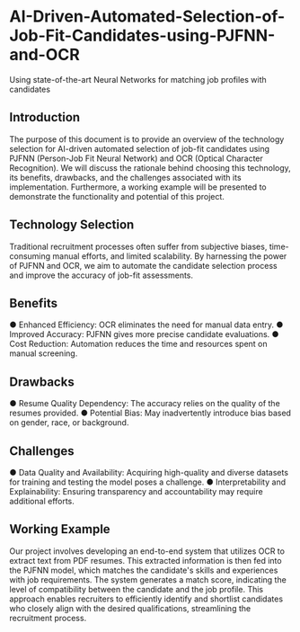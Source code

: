 # AI-Driven-Automated-Selection-of-Job-Fit-Candidates-using-PJFNN-and-OCR
Using state-of-the-art Neural Networks for matching job profiles with candidates

## Introduction
The purpose of this document is to provide an overview of the technology selection for AI-driven automated selection of job-fit candidates using PJFNN (Person-Job Fit Neural Network) and OCR (Optical Character Recognition). We will discuss the rationale behind choosing this technology, its benefits, drawbacks, and the challenges associated with its implementation. Furthermore, a working example will be presented to demonstrate the functionality and potential of this project.

## Technology Selection
Traditional recruitment processes often suffer from subjective biases, time-consuming manual efforts, and limited scalability. By harnessing the power of PJFNN and OCR, we aim to automate the candidate selection process and improve the accuracy of job-fit assessments.

## Benefits
●	Enhanced Efficiency: OCR eliminates the need for manual data entry.
●	Improved Accuracy: PJFNN gives more precise candidate evaluations.
●	Cost Reduction: Automation reduces the time and resources spent on manual screening.

## Drawbacks
●	Resume Quality Dependency: The accuracy relies on the quality of the resumes provided.
●	Potential Bias: May inadvertently introduce bias based on gender, race, or background.

## Challenges
●	Data Quality and Availability: Acquiring high-quality and diverse datasets for training and testing the model poses a challenge.
●	Interpretability and Explainability: Ensuring transparency and accountability may require additional efforts.

## Working Example
Our project involves developing an end-to-end system that utilizes OCR to extract text from PDF resumes. This extracted information is then fed into the PJFNN model, which matches the candidate's skills and experiences with job requirements. The system generates a match score, indicating the level of compatibility between the candidate and the job profile. This approach enables recruiters to efficiently identify and shortlist candidates who closely align with the desired qualifications, streamlining the recruitment process.

